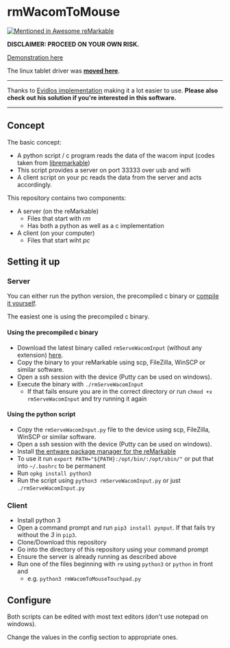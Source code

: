 # rmWacomToMouse

[![Mentioned in Awesome reMarkable](https://awesome.re/mentioned-badge.svg)](https://github.com/reHackable/awesome-reMarkable)

**DISCLAIMER: PROCEED ON YOUR OWN RISK.**

[Demonstration here](https://youtu.be/R-BsDivpUQ0)

The linux tablet driver was [**moved here**](https://github.com/LinusCDE/rmTabletDriver).

---

Thanks to [Evidlos implementation](https://github.com/Evidlo/remarkable_mouse) making it a lot easier to use. **Please also check out 
his solution if you're interested in this software.**

---

## Concept

The basic concept:

- A python script / c program reads the data of the wacom input (codes taken from [libremarkable](https://github.com/canselcik/libremarkable/blob/master/src/input/wacom.rs))
- This script provides a server on port 33333 over usb and wifi
- A client script on your pc reads the data from the server and acts accordingly.


This repository contains two components:

 - A server (on the reMarkable)
   - Files that start with *rm*
   - Has both a python as well as a c implementation
- A client (on your computer)
   - Files that start wiht *pc*


## Setting it up

### Server

You can either run the python version, the precompiled c binary or [compile it yourself](https://github.com/LinusCDE/rmWacomToMouse/blob/master/c_implementation/README.MD).

The easiest one is using the precompiled c binary.


#### Using the precompiled c binary

- Download the latest binary called `rmServeWacomInput` (without any extension) [here](https://github.com/LinusCDE/rmWacomToMouse/releases).
- Copy the binary to your reMarkable using scp, FileZilla, WinSCP or similar software.
- Open a ssh session with the device (Putty can be used on windows).
- Execute the binary with `./rmServeWacomInput`
  - If that fails ensure you are in the correct directory or run `chmod +x rmServeWacomInput` and try running it again


#### Using the python script
- Copy the `rmServeWacomInput.py` file to the device using scp, FileZilla, WinSCP or similar software.
- Open a ssh session with the device (Putty can be used on windows).
- Install [the entware package manager for the reMarkable](https://github.com/Evidlo/remarkable_entware)
- To use it run `export PATH="${PATH}:/opt/bin/:/opt/sbin/"` or put that into `~/.bashrc` to be permanent
- Run `opkg install python3`
- Run the script using `python3 rmServeWacomInput.py` or just `./rmServeWacomInput.py`


### Client

- Install python 3
- Open a command prompt and run `pip3 install pynput`. If that fails try without the *3* in `pip3`.
- Clone/Download this repository
- Go into the directory of this repository using your command prompt
- Ensure the server is already running as described above
- Run one of the files beginning with `rm` using `python3` or `python` in front and
  - e.g. `python3 rmWacomToMouseTouchpad.py`


## Configure

Both scripts can be edited with most text editors (don't use notepad on windows).

Change the values in the config section to appropriate ones.
